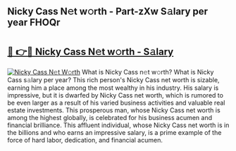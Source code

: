 ## Nicky Cass N𝚎t w𝚘rth - Part-zXw S𝚊lary per year FHOQr

# <h2><a href="http://gc21qtl.nevu.top/?p=Nicky+Cass">🔗 👉🔴 Nicky Cass N𝚎t w𝚘rth - S𝚊lary</a></h2>

[![Nicky Cass N𝚎t W𝚘rth](https://i.imgur.com/Oavwk0R.jpeg)](http://gc21qtl.nevu.top/?p=Nicky+Cass)
What is Nicky Cass n𝚎t w𝚘rth? What is Nicky Cass s𝚊lary per year?
This rich person's Nicky Cass net worth is sizable, earning him a place among the most wealthy in his industry. His salary is impressive, but it is dwarfed by Nicky Cass net worth, which is rumored to be even larger as a result of his varied business activities and valuable real estate investments. This prosperous man, whose Nicky Cass net worth is among the highest globally, is celebrated for his business acumen and financial brilliance. This affluent individual, whose Nicky Cass net worth is in the billions and who earns an impressive salary, is a prime example of the force of hard labor, dedication, and financial acumen.
